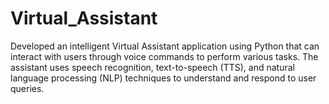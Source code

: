# Virtual_Assistant
Developed an intelligent Virtual Assistant application using Python that can interact with users through voice commands to perform various tasks. The assistant uses speech recognition, text-to-speech (TTS), and natural language processing (NLP) techniques to understand and respond to user queries.
